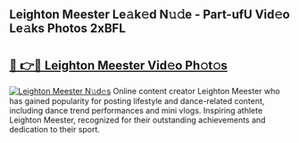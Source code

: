 ## Leighton Meester Le𝚊k𝚎d N𝚞𝚍e - Part-ufU Vid𝚎o Le𝚊ks Photos 2xBFL

# <h2><a href="http://fbft7ym.evod.top/?m=Leighton+Meester">🔗 👉🔴 Leighton Meester Vid𝚎o Ph𝚘t𝚘s</a></h2>

[![Leighton Meester N𝚞d𝚎s](https://i.imgur.com/8V9OHl7.gif)](http://fbft7ym.evod.top/?m=Leighton+Meester)
Online content creator Leighton Meester who has gained popularity for posting lifestyle and dance-related content, including dance trend performances and mini vlogs. Inspiring athlete Leighton Meester, recognized for their outstanding achievements and dedication to their sport. 
